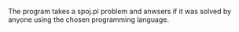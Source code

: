 The program takes a spoj.pl problem and anwsers if it was solved by anyone
using the chosen programming language.
